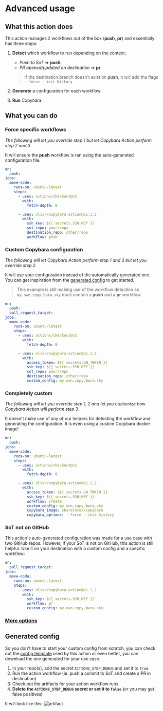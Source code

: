# Advanced usage

## What this action does

This action manages 2 workflows out of the box (**push**, **pr**) and essentially has three steps:

1. **Detect** which workflow to run depending on the context:

   - _Push to SoT_ => **push**
   - _PR opened/updated on destination_ => **pr**

   > If the destination branch doesn't exist on **push**, it will add the flags `--force --init-history`

2. **Generate** a configuration for each workflow

3. **Run** Copybara

## What you can do

### Force specific workflows

_The following will let you override step 1 but let Copybara Action perform step 2 and 3._

It will ensure the **push** workflow is ran using the auto-generated configuration file.

```yaml
on:
  push:
jobs:
  move-code:
    runs-on: ubuntu-latest
    steps:
      - uses: actions/checkout@v2
        with:
          fetch-depth: 0

      - uses: olivr/copybara-action@v1.1.2
        with:
          ssh_key: ${{ secrets.SSH_KEY }}
          sot_repo: your/repo
          destination_repo: other/repo
          workflow: push
```

### Custom Copybara configuration

_The following will let Copybara Action perform step 1 and 3 but let you override step 2._

It will use your configuration instead of the automatically generated one.
You can get inspiration from the [generated config](#generated-config) to get started.

> This example is still making use of the workflow detection so `my.own.copy.bara.sky` must contain a **push** and a **pr** workflow

```yaml
on:
  push:
  pull_request_target:
jobs:
  move-code:
    runs-on: ubuntu-latest
    steps:
      - uses: actions/checkout@v2
        with:
          fetch-depth: 0

      - uses: olivr/copybara-action@v1.1.2
        with:
          access_token: ${{ secrets.GH_TOKEN }}
          ssh_key: ${{ secrets.SSH_KEY }}
          sot_repo: your/repo
          destination_repo: other/repo
          custom_config: my.own.copy.bara.sky
```

### Completely custom

_The following will let you override step 1, 2 and let you customize how Copybara Action will perform step 3._

It doesn't make use of any of our helpers for detecting the workflow and generating the configuration.
It is even using a custom Copybara docker image!

```yaml
on:
  push:
jobs:
  move-code:
    runs-on: ubuntu-latest
    steps:
      - uses: actions/checkout@v2
        with:
          fetch-depth: 0

      - uses: olivr/copybara-action@v1.1.2
        with:
          access_token: ${{ secrets.GH_TOKEN }}
          ssh_key: ${{ secrets.SSH_KEY }}
          workflow: create
          custom_config: my.own.copy.bara.sky
          copybara_image: sharelatex/copybara
          copybara_options: --force --init-history
```

### SoT not on GitHub

This action's auto-generated configuration was made for a use case with two GitHub repos. However, if your SoT is not on GitHub, this action is still helpful.
Use it on your destination with a custom config and a specific workflow:

```yaml
on:
  pull_request_target:
jobs:
  move-code:
    runs-on: ubuntu-latest
    steps:
      - uses: olivr/copybara-action@v1.1.2
        with:
          ssh_key: ${{ secrets.SSH_KEY }}
          workflow: pr
          custom_config: my.own.copy.bara.sky
```

### [More options](inputs.md)

## Generated config

So you don't have to start your custom config from scratch, you can check out the [config template](/src/copy.bara.sky.ts) used by this action or even better, you can download the one generated for your use case.

1. In your repo(s), add the secret `ACTIONS_STEP_DEBUG` and set it to `true`
2. Run the action workflow (ie. push a commit to SoT and create a PR in destination)
3. Check out the artifacts for your action workflow runs
4. **Delete the `ACTIONS_STEP_DEBUG` secret or set it to `false`** (or you may get false positives)

It will look like this:
![artifact](images/artifact.png)
